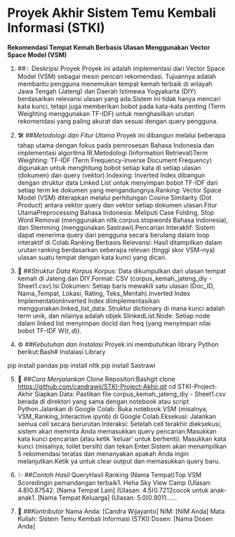 # Proyek Akhir Sistem Temu Kembali Informasi (STKI)
**Rekomendasi Tempat Kemah Berbasis Ulasan Menggunakan Vector Space Model (VSM)**

1. ##💡 Deskripsi Proyek
Proyek ini adalah implementasi dari Vector Space Model (VSM) sebagai mesin pencari rekomendasi. Tujuannya adalah membantu pengguna menemukan tempat kemah terbaik di wilayah Jawa Tengah (Jateng) dan Daerah Istimewa Yogyakarta (DIY) berdasarkan relevansi ulasan yang ada.Sistem ini tidak hanya mencari kata kunci, tetapi juga memberikan bobot pada kata-kata penting (Term Weighting menggunakan TF-IDF) untuk menghasilkan urutan rekomendasi yang paling akurat dan sesuai dengan query pengguna.

3. 🛠️ ##*Metodologi dan Fitur Utama*
Proyek ini dibangun melalui beberapa tahap utama dengan fokus pada pemrosesan Bahasa Indonesia dan implementasi algoritma IR.Metodologi (Information Retrieval)Term Weighting: TF-IDF (Term Frequency-Inverse Document Frequency) digunakan untuk menghitung bobot setiap kata di setiap ulasan (dokumen) dan query (vektor).Indexing: Inverted Index dibangun dengan struktur data Linked List untuk menyimpan bobot TF-IDF dari setiap term ke dokumen yang mengandungnya.Ranking: Vector Space Model (VSM) diterapkan melalui perhitungan Cosine Similarity (Dot Product) antara vektor query dan vektor setiap dokumen ulasan.Fitur UtamaPreprocessing Bahasa Indonesia: Meliputi Case Folding, Stop Word Removal (menggunakan nltk.corpus.stopwords Bahasa Indonesia), dan Stemming (menggunakan Sastrawi).Pencarian Interaktif: Sistem dapat menerima query dari pengguna secara berulang dalam loop interaktif di Colab.Ranking Berbasis Relevansi: Hasil ditampilkan dalam urutan ranking berdasarkan seberapa relevan (tinggi skor VSM-nya) ulasan suatu tempat dengan kata kunci yang dicari.

4. 📁 ##*Struktur Data Korpus*
Korpus: Data dikumpulkan dari ulasan tempat kemah di Jateng dan DIY.Format: CSV (corpus_kemah_jateng_diy - Sheet1.csv).Isi Dokumen: Setiap baris mewakili satu ulasan (Doc_ID, Nama_Tempat, Lokasi, Rating, Teks_Mentah).Inverted Index ImplementationInverted Index diimplementasikan menggunakan:linked_list_data: Struktur dictionary di mana kunci adalah term unik, dan nilainya adalah objek SlinkedList.Node: Setiap node dalam linked list menyimpan docId dan freq (yang menyimpan nilai bobot TF-IDF $\text{W}(t, d)$).

5. ⚙️ ##*Kebutuhan dan Instalasi*
Proyek ini membutuhkan library Python berikut:Bash# Instalasi Library

pip install pandas
pip install nltk
pip install Sastrawi
 
5. 🚀 ##*Cara Menjalankan*
Clone Repositori:Bashgit clone https://github.com/candrawij/STKI-Project-Akhir.git
cd STKI-Project-Akhir
Siapkan Data: Pastikan file corpus_kemah_jateng_diy - Sheet1.csv berada di direktori yang sama dengan notebook atau script Python.Jalankan di Google Colab: Buka notebook VSM (misalnya, VSM_Ranking_Interactive.ipynb) di Google Colab.Eksekusi: Jalankan semua cell secara berurutan.Interaksi: Setelah cell terakhir dieksekusi, sistem akan meminta Anda memasukkan query pencarian:Masukkan kata kunci pencarian (atau ketik 'keluar' untuk berhenti):
Masukkan kata kunci (misalnya, toilet bersih) dan tekan Enter.Sistem akan menampilkan 5 rekomendasi teratas dan menanyakan apakah Anda ingin melanjutkan.Ketik ya untuk clear output dan memasukkan query baru.

6. ✨ ##*Contoh Hasil*
QueryHasil Ranking (Nama Tempat)Top VSM Scoredingin pemandangan terbaik1. Heha Sky View Camp (Ulasan: 4.8)0.87542. [Nama Tempat Lain] (Ulasan: 4.5)0.7212cocok untuk anak-anak1. [Nama Tempat Keluarga] (Ulasan: 5.0)0.9011......

7. 👤 ##*Kontributor*
Nama Anda: [Candra Wijayanto] NIM: [NIM Anda] Mata Kuliah: Sistem Temu Kembali Informasi (STKI) Dosen: [Nama Dosen Anda]
